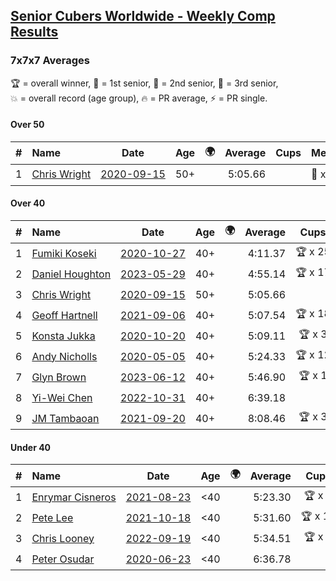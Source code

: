 <style>table {white-space: nowrap;}</style>
<link rel="stylesheet" type="text/css" href="/scw-comp/css/flags.css" />

## [Senior Cubers Worldwide - Weekly Comp Results](/scw-comp/results/)
### 7x7x7 Averages

<span style="white-space: nowrap;">🏆 = overall winner</span>, <span style="white-space: nowrap;">🥇 = 1st senior</span>, <span style="white-space: nowrap;">🥈 = 2nd senior</span>, <span style="white-space: nowrap;">🥉 = 3rd senior</span>, <span style="white-space: nowrap;">💥 = overall record (age group)</span>, <span style="white-space: nowrap;">🔥 = PR average</span>, <span style="white-space: nowrap;">⚡ = PR single</span>.

#### Over 50

| # | Name | Date | Age | 🌍 | Average | Cups | Medals | Achievements | Video |
| :--: | :-- | :--: | :--: | :--: | --: | :--: | :-- | :-- | :-- |
| 1 | [Chris Wright](../../persons/chris_wright/777.md) | [2020-09-15](../../results/2020-09-15/777.md) | 50+ | <i class="flag flag-GB" /> | 5:05.66 |  | 🥈 x 2 | 💥 x 2, 🔥 x 2, ⚡ x 2 | [Desktop](https://www.facebook.com/christopher.wright.94617999/videos/10157654181102874) / [Mobile](https://m.facebook.com/christopher.wright.94617999/videos/10157654181102874) |

#### Over 40

| # | Name | Date | Age | 🌍 | Average | Cups | Medals | Achievements | Video |
| :--: | :-- | :--: | :--: | :--: | --: | :--: | :-- | :-- | :-- |
| 1 | [Fumiki Koseki](../../persons/fumiki_koseki/777.md) | [2020-10-27](../../results/2020-10-27/777.md) | 40+ | <i class="flag flag-JP" /> | 4:11.37 | 🏆 x 25 | 🥇 x 25 | 💥 x 6, 🔥 x 3, ⚡ x 5 | [Desktop](https://www.facebook.com/events/1621959871298390/permalink/1626210474206663) / [Mobile](https://m.facebook.com/events/1621959871298390?view=permalink&id=1626210474206663) |
| 2 | [Daniel Houghton](../../persons/daniel_houghton/777.md) | [2023-05-29](../../results/2023-05-29/777.md) | 40+ | <i class="flag flag-CH" /> | 4:55.14 | 🏆 x 17 | 🥇 x 19, 🥈 x 2 | 🔥 x 10, ⚡ x 6 | [Desktop](https://www.facebook.com/events/769039921377061/permalink/774309677516752) / [Mobile](https://m.facebook.com/events/769039921377061?view=permalink&id=774309677516752) |
| 3 | [Chris Wright](../../persons/chris_wright/777.md) | [2020-09-15](../../results/2020-09-15/777.md) | 50+ | <i class="flag flag-GB" /> | 5:05.66 |  | 🥈 x 2 | 💥 x 2, 🔥 x 2, ⚡ x 2 | [Desktop](https://www.facebook.com/christopher.wright.94617999/videos/10157654181102874) / [Mobile](https://m.facebook.com/christopher.wright.94617999/videos/10157654181102874) |
| 4 | [Geoff Hartnell](../../persons/geoff_hartnell/777.md) | [2021-09-06](../../results/2021-09-06/777.md) | 40+ | <i class="flag flag-GB" /> | 5:07.54 | 🏆 x 18 | 🥇 x 20, 🥈 x 28 | 🔥 x 8, ⚡ x 7 | [Desktop](https://www.facebook.com/events/899313470960376/permalink/900960417462348) / [Mobile](https://m.facebook.com/events/899313470960376?view=permalink&id=900960417462348) |
| 5 | [Konsta Jukka](../../persons/konsta_jukka/777.md) | [2020-10-20](../../results/2020-10-20/777.md) | 40+ | <i class="flag flag-FI" /> | 5:09.11 | 🏆 x 3 | 🥇 x 3, 🥈 x 6, 🥉 x 1 | 🔥 x 4, ⚡ x 5 | [Desktop](https://www.facebook.com/events/758279974902955/permalink/762043601193259) / [Mobile](https://m.facebook.com/events/758279974902955?view=permalink&id=762043601193259) |
| 6 | [Andy Nicholls](../../persons/andy_nicholls/777.md) | [2020-05-05](../../results/2020-05-05/777.md) | 40+ | <i class="flag flag-GB" /> | 5:24.33 | 🏆 x 12 | 🥇 x 12, 🥈 x 1 | 💥 x 1, 🔥 x 1, ⚡ x 1 | [Desktop](https://www.facebook.com/events/557526585195168/permalink/558592678421892) / [Mobile](https://m.facebook.com/events/557526585195168?view=permalink&id=558592678421892) |
| 7 | [Glyn Brown](../../persons/glyn_brown/777.md) | [2023-06-12](../../results/2023-06-12/777.md) | 40+ | <i class="flag flag-GB" /> | 5:46.90 | 🏆 x 1 | 🥇 x 3, 🥈 x 6 | 🔥 x 4, ⚡ x 4 | [Desktop](https://www.facebook.com/events/575948201291091/permalink/582845290601382) / [Mobile](https://m.facebook.com/events/575948201291091?view=permalink&id=582845290601382) |
| 8 | [Yi-Wei Chen](../../persons/yi_wei_chen/777.md) | [2022-10-31](../../results/2022-10-31/777.md) | 40+ | <i class="flag flag-TW" /> | 6:39.18 |  | 🥇 x 1, 🥈 x 1, 🥉 x 1 | 🔥 x 1, ⚡ x 3 | [Desktop](https://www.facebook.com/events/635474734791505/permalink/638569154482063) / [Mobile](https://m.facebook.com/events/635474734791505?view=permalink&id=638569154482063) |
| 9 | [JM Tambaoan](../../persons/jm_tambaoan/777.md) | [2021-09-20](../../results/2021-09-20/777.md) | 40+ | <i class="flag flag-PH" /> | 8:08.46 | 🏆 x 3 | 🥇 x 4, 🥈 x 10, 🥉 x 2 | 🔥 x 4, ⚡ x 6 | [Desktop](https://www.facebook.com/events/4223726381008841/permalink/4268163019898510) / [Mobile](https://m.facebook.com/events/4223726381008841?view=permalink&id=4268163019898510) |

#### Under 40

| # | Name | Date | Age | 🌍 | Average | Cups | Medals | Achievements | Video |
| :--: | :-- | :--: | :--: | :--: | --: | :--: | :-- | :-- | :-- |
| 1 | [Enrymar Cisneros](../../persons/enrymar_cisneros/777.md) | [2021-08-23](../../results/2021-08-23/777.md) | <40 | <i class="flag flag-VE" /> | 5:23.30 | 🏆 x 2 |  | 🔥 x 7, ⚡ x 7 | [Desktop](https://www.facebook.com/events/1108693076205590/permalink/1117084018699829) / [Mobile](https://m.facebook.com/events/1108693076205590?view=permalink&id=1117084018699829) |
| 2 | [Pete Lee](../../persons/pete_lee/777.md) | [2021-10-18](../../results/2021-10-18/777.md) | <40 | <i class="flag flag-GB" /> | 5:31.60 | 🏆 x 15 |  | 🔥 x 12, ⚡ x 20 | [Desktop](https://www.facebook.com/events/917344582209340/permalink/922171375059994) / [Mobile](https://m.facebook.com/events/917344582209340?view=permalink&id=922171375059994) |
| 3 | [Chris Looney](../../persons/chris_looney/777.md) | [2022-09-19](../../results/2022-09-19/777.md) | <40 | <i class="flag flag-US" /> | 5:34.51 | 🏆 x 5 |  | 🔥 x 3, ⚡ x 5 | [Desktop](https://www.facebook.com/chris.looney/videos/656948989089042) / [Mobile](https://m.facebook.com/chris.looney/videos/656948989089042) |
| 4 | [Peter Osudar](../../persons/peter_osudar/777.md) | [2020-06-23](../../results/2020-06-23/777.md) | <40 | <i class="flag flag-CA" /> | 6:36.78 |  |  | 🔥 x 1, ⚡ x 1 | [Desktop](https://www.facebook.com/events/268636114456043/permalink/276983293621325) / [Mobile](https://m.facebook.com/events/268636114456043?view=permalink&id=276983293621325) |


<!-- Global site tag (gtag.js) - Google Analytics -->
<script async src="https://www.googletagmanager.com/gtag/js?id=UA-86348435-3"></script>
<script>window.dataLayer = window.dataLayer || []; function gtag() {dataLayer.push(arguments);} gtag('js', new Date()); gtag('config', 'UA-86348435-3');</script>
